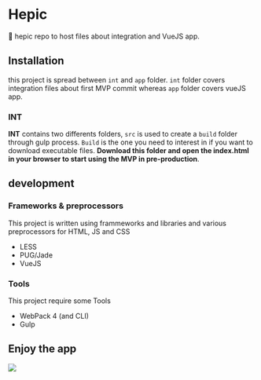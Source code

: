 # Hepic
🥇 hepic repo to host files about integration and VueJS app.

## Installation

this project is spread between `int` and `app` folder. `int` folder covers integration files about first MVP commit whereas `app` folder covers vueJS app.

### INT
**INT** contains two differents folders, `src` is used to create a `build` folder through gulp process. `Build` is the one you need to interest in if you want to download executable files. **Download this folder and open the index.html in your browser to start using the MVP in pre-production**.

## development
### Frameworks & preprocessors
This project is written using frammeworks and libraries and various preprocessors for HTML, JS and CSS

* LESS
* PUG/Jade
* VueJS

### Tools
This project require some Tools

* WebPack 4 (and CLI)
* Gulp

## Enjoy the app
![](https://media.giphy.com/media/K76qbIIjXvcqI/giphy.gif)
